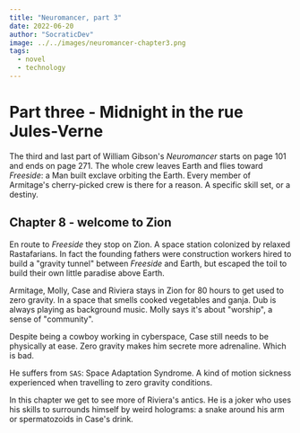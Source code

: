 ```yaml
---
title: "Neuromancer, part 3"
date: 2022-06-20
author: "SocraticDev"
image: ../../images/neuromancer-chapter3.png
tags:
  - novel
  - technology
---
```


# Part three - Midnight in the rue Jules-Verne

The third and last part of William Gibson's _Neuromancer_ starts on page 101
and ends on page 271. The whole crew leaves Earth and flies toward _Freeside_:
a Man built exclave orbiting the Earth. Every member of Armitage's
cherry-picked crew is there for a reason. A specific skill set, or a destiny.

## Chapter 8 - welcome to Zion

En route to _Freeside_ they stop on Zion. A space station colonized by relaxed
Rastafarians. In fact the founding fathers were construction workers hired to
build a "gravity tunnel" between _Freeside_ and Earth, but escaped the toil to
build their own little paradise above Earth.

Armitage, Molly, Case and Riviera stays in Zion for 80 hours to get used to zero gravity. In a
space that smells cooked vegetables and ganja. Dub is always playing as
background music. Molly says it's about "worship", a sense of "community".

Despite being a cowboy working in cyberspace, Case still needs to be physically
at ease. Zero gravity makes him secrete more adrenaline. Which is bad.

He suffers from `SAS`: Space Adaptation Syndrome. A kind of motion sickness
experienced when travelling to zero gravity conditions.

In this chapter we get to see more of Riviera's antics. He is a joker who uses
his skills to surrounds himself by weird holograms: a snake around his arm or
spermatozoids in Case's drink.
